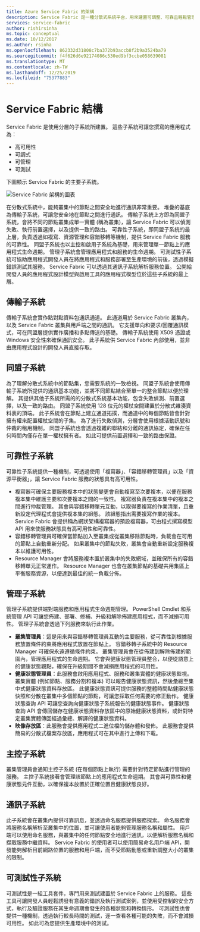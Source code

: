 ```yaml
---
title: Azure Service Fabric 的架構
description: Service Fabric 是一種分散式系統平台，用來建置可調整、可靠且輕鬆管理的雲端應用程式。 本文章說明 Service Fabric 的架構。
services: service-fabric
author: rishirsinha
ms.topic: conceptual
ms.date: 10/12/2017
ms.author: rsinha
ms.openlocfilehash: 862332d31808c7ba372b93accb8f2b9a3524ba79
ms.sourcegitcommit: f4f626d6e92174086c530ed9bf3ccbe058639081
ms.translationtype: MT
ms.contentlocale: zh-TW
ms.lasthandoff: 12/25/2019
ms.locfileid: "75377883"
---
```

# <a name="service-fabric-architecture"></a>Service Fabric 結構
Service Fabric 是使用分層的子系統所建置。 這些子系統可讓您撰寫的應用程式為：

* 高可用性
* 可調式
* 可管理
* 可測試

下圖顯示 Service Fabric 的主要子系統。

![Service Fabric 架構的圖表](media/service-fabric-architecture/service-fabric-architecture.png)

在分散式系統中，能夠叢集中的節點之間安全地進行通訊非常重要。 堆疊的基底為傳輸子系統，可讓您安全地在節點之間進行通訊。 傳輸子系統上方即為同盟子系統，會將不同的節點叢集成單一實體 (稱為叢集)，讓 Service Fabric 可以偵測失敗、執行前置選擇，以及提供一致的路由。 可靠性子系統，即同盟子系統的最上層，負責透過如複寫、資源管理和容錯移轉等機制，提供 Service Fabric 服務的可靠性。 同盟子系統也以主控和啟用子系統為基礎，用來管理單一節點上的應用程式生命週期。 管理子系統會管理應用程式和服務的生命週期。 可測試性子系統可協助應用程式開發人員在將應用程式和服務部署至生產環境的前後，透過模擬錯誤測試其服務。 Service Fabric 可以透過其通訊子系統解析服務位置。 公開給開發人員的應用程式設計模型與啟用工具的應用程式模型位於這些子系統的最上層。

## <a name="transport-subsystem"></a>傳輸子系統
傳輸子系統會實作點對點資料包通訊通道。 此通道用於 Service Fabric 叢集內，以及 Service Fabric 叢集與用戶端之間的通訊。 它支援單向和要求/回覆通訊模式，可在同盟層提供實作廣播和多點傳送的基礎。 傳輸子系統使用 X509 憑證或 Windows 安全性來確保通訊安全。 此子系統供 Service Fabric 內部使用，並非由應用程式設計的開發人員直接存取。

## <a name="federation-subsystem"></a>同盟子系統
為了理解分散式系統中的節點集，您需要系統的一致檢視。 同盟子系統會使用傳輸子系統所提供的通訊基本功能，並將不同節點結合至單一的整合節點以便於理解。 其提供其他子系統所需的的分散式系統基本功能，包含失敗偵測、前置選擇，以及一致的路由。 同盟子系統使用 128 位元的權杖空間建置於分散式雜湊資料表的頂端。 此子系統會在節點上建立通道拓撲，而通道中的每個節點皆會針對擁有權來配置權杖空間的子集。 為了進行失敗偵測，分層會使用根據活動訊號和仲裁的租用機制。 同盟子系統也會透過複雜的聯結和分離的通訊協定，確保在任何時間內僅存在單一權杖擁有者。 如此可提供前置選擇和一致的路由保證。

## <a name="reliability-subsystem"></a>可靠性子系統
可靠性子系統提供一種機制，可透過使用「複寫器」、「容錯移轉管理員」以及「資源平衡器」，讓 Service Fabric 服務的狀態具有高可用性。

* 複寫器可確保主要服務複本中的狀態變更會自動複寫至次要複本，以便在服務複本集中維護主要和次要複本之間的一致性。 複寫器負責在複本集中的複本之間進行仲裁管理。 其會與容錯移轉單元互動，以取得要複寫的作業清單，且重新設定代理程式會提供複本集的組態。 該組態指出需要複寫作業的複本。 Service Fabric 會提供稱為網狀架構複寫器的預設複寫器，可由程式撰寫模型 API 用來使服務狀態具有高可用性和可靠性。
* 容錯移轉管理員可確保當節點加入至叢集或從叢集移除節點時，負載會在可用的節點上自動重新分配。 如果叢集中的節點失敗，叢集會自動重新設定服務複本以維護可用性。
* Resource Manager 會將服務複本置於叢集中的失敗網域，並確保所有的容錯移轉單元正常運作。 Resource Manager 也會在叢集節點的基礎共用集區上平衡服務資源，以便達到最佳的統一負載分佈。

## <a name="management-subsystem"></a>管理子系統
管理子系統提供端對端服務和應用程式生命週期管理。 PowerShell Cmdlet 和系統管理 API 可讓您佈建、部署、修補、升級和解除佈建應用程式，而不減損可用性。 管理子系統會透過下列服務來執行此作業。

* **叢集管理員**：這是用來與容錯移轉管理員互動的主要服務，從可靠性到根據服務放置條件約束將應用程式放置在節點上。 容錯移轉子系統中的 Resource Manager 可確保永遠遵循條件約束。 叢集管理員會在從佈建到解除佈建的範圍內，管理應用程式的生命週期。 它會與健康狀態管理員整合，以便從語意上的健康狀態觀點，確保在升級期間不會減損應用程式的可用性。
* **健康狀態管理員**：此服務會啟用應用程式、服務和叢集實體的健康狀態監視。 叢集實體 (例如節點、服務分割和複本) 可以報告健康狀態資訊，然後彙總至集中式健康狀態資料存放區。 此健康狀態資訊可提供服務的整體時間點健康狀態快照和分散在叢集中多個節點的節點，可讓您採取任何需要的修正動作。 健康狀態查詢 API 可讓您查詢向健康狀態子系統報告的健康狀態事件。 健康狀態查詢 API 會傳回儲存在健康狀態資料存放區中的原始健康狀態資料，或針對特定叢集實體傳回經過彙總、解譯的健康狀態資料。
* **映像存放區**：此服務會提供應用程式二進位檔的儲存體和發佈。 此服務會提供簡易的分散式檔案存放區，應用程式可在其中進行上傳和下載。

## <a name="hosting-subsystem"></a>主控子系統
叢集管理員會通知主控子系統 (在每個節點上執行) 需要針對特定節點進行管理的服務。 主控子系統接著會管理該節點上的應用程式生命週期。 其會與可靠性和健康狀態元件互動，以確保複本放置於正確位置且健康狀態良好。

## <a name="communication-subsystem"></a>通訊子系統
此子系統會在叢集內提供可靠訊息，並透過命名服務提供服務探索。 命名服務會將服務名稱解析至叢集中的位置，並可讓使用者能夠管理服務名稱和屬性。 用戶端可以使用命名服務，與叢集中的任何節點安全地進行通訊，以便解析服務名稱和擷取服務中繼資料。 Service Fabric 的使用者可以使用簡易命名用戶端 API，開發能夠解析目前網路位置的服務和用戶端，而不受節點動態或重新調整大小的叢集的限制。

## <a name="testability-subsystem"></a>可測試性子系統
可測試性是一組工具套件，專門用來測試建置於 Service Fabric 上的服務。 這些工具可讓開發人員輕鬆誘發有意義的錯誤及執行測試案例，並使用受控制的安全方式，執行及驗證服務在其生命週期會發生的各種狀態和轉換情形。 可測試性也會提供一種機制，透過執行較長時間的測試，逐一查看各種可能的失敗，而不會減損可用性。 如此可為您提供生產環境中的測試。


